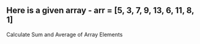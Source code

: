 Here is a given array - 
arr = [5, 3, 7, 9, 13, 6, 11, 8, 1]
--------------------------------------
Calculate Sum and Average of Array Elements